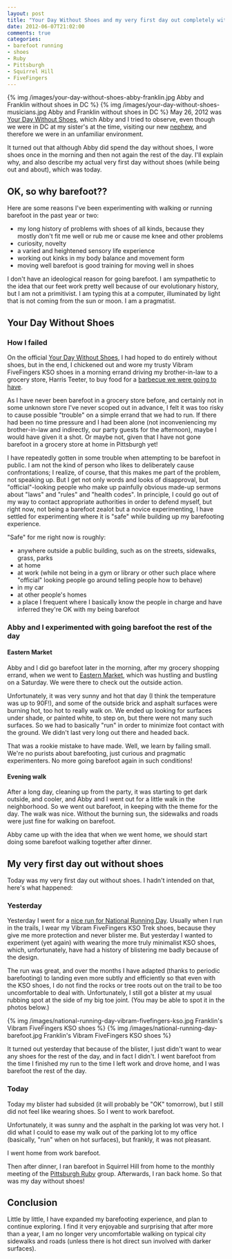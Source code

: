```yaml
---
layout: post
title: "Your Day Without Shoes and my very first day out completely without shoes"
date: 2012-06-07T21:02:00
comments: true
categories: 
- barefoot running
- shoes
- Ruby
- Pittsburgh
- Squirrel Hill
- FiveFingers
---
```

{% img /images/your-day-without-shoes-abby-franklin.jpg Abby and Franklin without shoes in DC %}
{% img /images/your-day-without-shoes-musicians.jpg Abby and Franklin without shoes in DC %}
May 26, 2012 was [Your Day Without Shoes](http://www.primalfootalliance.org/ydws/), which Abby and I tried to observe, even though we were in DC at my sister's at the time, visiting our new [nephew](/blog/categories/nephew/), and therefore we were in an unfamiliar environment.

It turned out that although Abby did spend the day without shoes, I wore shoes once in the morning and then not again the rest of the day. I'll explain why, and also describe my actual very first day without shoes (while being out and about), which was today.

<!--more-->

## OK, so why barefoot??

Here are some reasons I've been experimenting with walking or running barefoot in the past year or two:

- my long history of problems with shoes of all kinds, because they mostly don't fit me well or rub me or cause me knee and other problems
- curiosity, novelty
- a varied and heightened sensory life experience
- working out kinks in my body balance and movement form
- moving well barefoot is good training for moving well in shoes

I don't have an ideological reason for going barefoot. I am sympathetic to the idea that our feet work pretty well because of our evolutionary history, but I am not a primitivist. I am typing this at a computer, illuminated by light that is not coming from the sun or moon. I am a pragmatist.

## Your Day Without Shoes

### How I failed

On the official [Your Day Without Shoes](http://www.primalfootalliance.org/ydws/), I had hoped to do entirely without shoes, but in the end, I chickened out and wore my trusty Vibram FiveFingers KSO shoes in a morning errand driving my brother-in-law to a grocery store, Harris Teeter, to buy food for a [barbecue we were going to have](/blog/2012/05/31/some-pretty-attacking-chess-at-a-party-last-weekend/).

As I have never been barefoot in a grocery store before, and certainly not in some unknown store I've never scoped out in advance, I felt it was too risky to cause possible "trouble" on a simple errand that we had to run. If there had been no time pressure and I had been alone (not inconveniencing my brother-in-law and indirectly, our party guests for the afternoon), maybe I would have given it a shot. Or maybe not, given that I have not gone barefoot in a grocery store at home in Pittsburgh yet!

I have repeatedly gotten in some trouble when attempting to be barefoot in public. I am not the kind of person who likes to deliberately cause confrontations; I realize, of course, that this makes me part of the problem, not speaking up. But I get not only words and looks of disapproval, but "official"-looking people who make up painfully obvious made-up sermons about "laws" and "rules" and "health codes". In principle, I could go out of my way to contact appropriate authorities in order to defend myself, but right now, not being a barefoot zealot but a novice experimenting, I have settled for experimenting where it is "safe" while building up my barefooting experience.

"Safe" for me right now is roughly:

- anywhere outside a public building, such as on the streets, sidewalks, grass, parks
- at home
- at work (while not being in a gym or library or other such place where "official" looking people go around telling people how to behave)
- in my car
- at other people's homes
- a place I frequent where I basically know the people in charge and have inferred they're OK with my being barefoot

### Abby and I experimented with going barefoot the rest of the day

#### Eastern Market

Abby and I did go barefoot later in the morning, after my grocery shopping errand, when we went to [Eastern Market](http://www.easternmarket-dc.org/), which was hustling and bustling on a Saturday. We were there to check out the outside action.

Unfortunately, it was very sunny and hot that day (I think the temperature was up to 90F!), and some of the outside brick and asphalt surfaces were burning hot, too hot to really walk on. We ended up looking for surfaces under shade, or painted white, to step on, but there were not many such surfaces. So we had to basically "run" in order to minimize foot contact with the ground. We didn't last very long out there and headed back.

That was a rookie mistake to have made. Well, we learn by failing small. We're no purists about barefooting, just curious and pragmatic experimenters. No more going barefoot again in such conditions!

#### Evening walk

After a long day, cleaning up from the party, it was starting to get dark outside, and cooler, and Abby and I went out for a little walk in the neighborhood. So we went out barefoot, in keeping with the theme for the day. The walk was nice. Without the burning sun, the sidewalks and roads were just fine for walking on barefoot.

Abby came up with the idea that when we went home, we should start doing some barefoot walking together after dinner.

## My very first day out without shoes

Today was my very first day out without shoes. I hadn't intended on that, here's what happened:

### Yesterday

Yesterday I went for a [nice run for National Running Day](/blog/2012/06/06/i-celebrated-national-running-day-in-schenley-park-remembering-how-i-began-to-run-13-year-ago/). Usually when I run in the trails, I wear my Vibram FiveFingers KSO Trek shoes, because they give me more protection and never blister me. But yesterday I wanted to experiment (yet again) with wearing the more truly minimalist KSO shoes, which, unfortunately, have had a history of blistering me badly because of the design.

The run was great, and over the months I have adapted (thanks to periodic barefooting) to landing even more subtly and efficiently so that even with the KSO shoes, I do not find the rocks or tree roots out on the trail to be too uncomfortable to deal with. Unfortunately, I still got a blister at my usual rubbing spot at the side of my big toe joint. (You may be able to spot it in the photos below.)

{% img /images/national-running-day-vibram-fivefingers-kso.jpg Franklin's Vibram FiveFingers KSO shoes %}
{% img /images/national-running-day-barefoot.jpg Franklin's Vibram FiveFingers KSO shoes %}

It turned out yesterday that because of the blister, I just didn't want to wear any shoes for the rest of the day, and in fact I didn't. I went barefoot from the time I finished my run to the time I left work and drove home, and I was barefoot the rest of the day.

### Today

Today my blister had subsided (it will probably be "OK" tomorrow), but I still did not feel like wearing shoes. So I went to work barefoot.

Unfortunately, it was sunny and the asphalt in the parking lot was very hot. I did what I could to ease my walk out of the parking lot to my office (basically, "run" when on hot surfaces), but frankly, it was not pleasant.

I went home from work barefoot.

Then after dinner, I ran barefoot in Squirrel Hill from home to the monthly meeting of the [Pittsburgh Ruby](http://pghrb.heroku.com/) group. Afterwards, I ran back home. So that was my day without shoes!

## Conclusion

Little by little, I have expanded my barefooting experience, and plan to continue exploring. I find it very enjoyable and surprising that after more than a year, I am no longer very uncomfortable walking on typical city sidewalks and roads (unless there is hot direct sun involved with darker surfaces).
